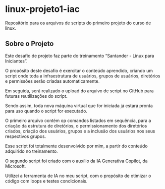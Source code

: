 # linux-projeto1-iac
Repositório para os arquivos de scripts do primeiro projeto do curso de linux.

## Sobre o Projeto
Este desafio de projeto faz parte do treinamento   “Santander - Linux para Iniciantes”.

O propósito deste desafio é exercitar o conteúdo aprendido, criando um script onde toda a infraestrutura de usuários, grupos de usuários, diretórios e permissões serão criadas automaticamente. 

Em seguida, será realizado o upload do arquivo de script no GitHub para futuras reutilizações do script. 

Sendo assim, toda nova máquina virtual que for iniciada já estará pronta para uso quando o script for executado.

O primeiro arquivo contém op comandos listados em sequência, para a criação da estrutura de diretórios, o permissionamento dos diretórios criados, criação dos usuários, grupos e a inclusão dos usuários nos seus respectivos grupos.

Esse script foi totalmente desenvolvido por mim, a partir do conteúdo adquirido no treinamento.

O segundo script foi criado com o auxílio da IA Generativa Copilot, da Microsoft.

Utilizei a ferramenta de IA no meu script, com o propósito de otimizar o código com loops e testes condicionais.

